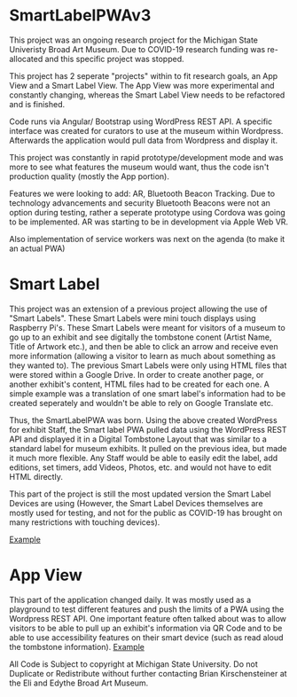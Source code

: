 # SmartLabelPWAv3

This project was an ongoing research project for the Michigan State Univeristy Broad Art Museum. Due to COVID-19 research funding was re-allocated and this specific project was stopped. 

This project has 2 seperate "projects" within to fit research goals, an App View and a Smart Label View. The App View was more experimental and constantly changing, whereas the Smart Label View needs to be refactored and is finished.

Code runs via Angular/ Bootstrap using WordPress REST API. A specific interface was created for curators to use at the museum within Wordpress. Afterwards the application would pull data from Wordpress and display it.

This project was constantly in rapid prototype/development mode and was more to see what features the museum would want, thus the code isn't production quality (mostly the App portion).

Features we were looking to add: AR, Bluetooth Beacon Tracking. Due to technology advancements and security Bluetooth Beacons were not an option during testing, rather a seperate prototype using Cordova was going to be implemented. AR was starting to be in development via Apple Web VR.

Also implementation of service workers was next on the agenda (to make it an actual PWA)

# Smart Label

This project was an extension of a previous project allowing the use of "Smart Labels". These Smart Labels were mini touch displays using Raspberry Pi's. These Smart Labels were meant for visitors of a museum to go up to an exhibit and see digitally the tombstone conent (Artist Name, Title of Artwork etc.), and then be able to click an arrow and receive even more information (allowing a visitor to learn as much about something as they wanted to). The previous Smart Labels were only using HTML files that were stored within a Google Drive. In order to create another page, or another exhibit's content, HTML files had to be created for each one. A simple example was a translation of one smart label's information had to be created seperately and wouldn't be able to rely on Google Translate etc. 

Thus, the SmartLabelPWA was born.
Using the above created WordPress for exhibit Staff, the Smart label PWA pulled data using the WordPress REST API and displayed it in a Digital Tombstone Layout that was similar to a standard label for museum exhibits. It pulled on the previous idea, but made it much more flexible. Any Staff would be able to easily edit the label, add editions, set timers, add Videos, Photos, etc. and would not have to edit HTML directly. 

This part of the project is still the most updated version the Smart Label Devices are using (However, the Smart Label Devices themselves are mostly used for testing, and not for the public as COVID-19 has brought on many restrictions with touching devices).

[Example](https://culturalnexus.msu.edu/smartlabel/#/)

# App View

This part of the application changed daily. It was mostly used as a playground to test different features and push the limits of a PWA using the Wordpress REST API. One important feature often talked about was to allow visitors to be able to pull up an exhibit's information via QR Code and to be able to use accessibility features on their smart device (such as read aloud the tombstone information).
[Example](https://culturalnexus.msu.edu/PWA)

All Code is Subject to copyright at Michigan State University. Do not Duplicate or Redistribute without further contacting Brian Kirschensteiner at the Eli and Edythe Broad Art Museum.
